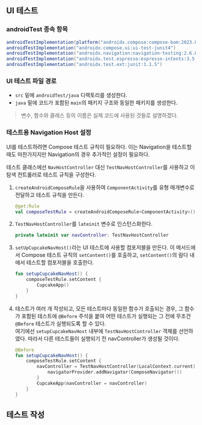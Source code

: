 ## UI 테스트

### androidTest 종속 항목

```gradle
androidTestImplementation(platform("androidx.compose:compose-bom:2023.05.01"))
androidTestImplementation("androidx.compose.ui:ui-test-junit4")
androidTestImplementation("androidx.navigation:navigation-testing:2.6.0")
androidTestImplementation("androidx.test.espresso:espresso-intents:3.5.1")
androidTestImplementation("androidx.test.ext:junit:1.1.5")
```

### UI 테스트 파일 경로

- `src` 밑에 `androidTest/java` 디렉토리를 생성한다.
- `java` 밑에 코드가 포함된 `main`의 패키지 구조와 동일한 패키지를 생성한다.

> 변수, 함수와 클래스 등의 이름은 실제 코드에 사용된 것들로 설명하겠다.

### 테스트용 Navigation Host 설정

UI를 테스트하려면 Compose 테스트 규칙이 필요하다. 이는 Navigation을 테스트할 때도 마찬가지지만 Navigation의 경우 추가적인 설정이 필요하다.

테스트 클래스에선 `NavHostController` 대신 `TestNavHostController`를 사용하고 이 탐색 컨트롤러로 테스트 규칙을 구성한다.

1. `createAndroidComposeRule`을 사용하여 `ComponentActivity`를 유형 매개변수로 전달하고 테스트 규칙을 만든다.
   ```kotlin
   @get:Rule
   val composeTestRule = createAndroidComposeRule<ComponentActivity>()
   ```
2. `TestNavHostController`를 `lateinit` 변수로 인스턴스화한다.
   ```kotlin
   private lateinit var navController: TestNavHostController
   ```
3. `setUpCupcakeNavHost()`라는 UI 테스트에 사용할 컴포저블을 만든다. 이 메서드에서 Compose 테스트 규칙의 `setContent()`를 호출하고, `setContent()`의 람다 내에서 테스트할 컴포저블을 호출한다.
   ```kotlin
   fun setupCupcakeNavHost() {
       composeTestRule.setContent {
           CupcakeApp()
       }
   }
   ```
4. 테스트가 여러 개 작성되고, 모든 테스트마다 동일한 함수가 호출되는 경우, 그 함수가 포함된 테스트에 `@Before` 주석을 붙여 어떤 테스트가 실행되는 그 전에 무조건 `@Before` 테스트가 실행되도록 할 수 있다.   
   여기에선 `setupCupcakeNavHost` 내부에 `TestNavHostController` 객체를 선언하였다. 따라서 다른 테스트들이 실행되기 전 navController가 생성될 것이다.
   ```kotlin
   @Before
   fun setupCupcakeNavHost() {
       composeTestRule.setContent {
           navController = TestNavHostController(LocalContext.current).apply {
               navigatorProvider.addNavigator(ComposeNavigator())
           }
           CupcakeApp(navController = navController)
       }
   } 
   ```

## 테스트 작성
